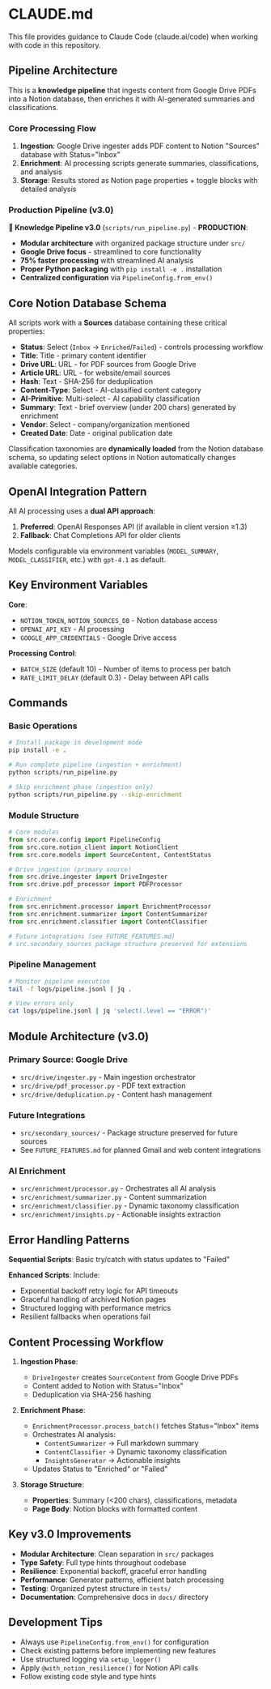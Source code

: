 # CLAUDE.md

This file provides guidance to Claude Code (claude.ai/code) when working with code in this repository.

## Pipeline Architecture

This is a **knowledge pipeline** that ingests content from Google Drive PDFs into a Notion database, then enriches it with AI-generated summaries and classifications.

### Core Processing Flow

1. **Ingestion**: Google Drive ingester adds PDF content to Notion "Sources" database with Status="Inbox"
2. **Enrichment**: AI processing scripts generate summaries, classifications, and analysis
3. **Storage**: Results stored as Notion page properties + toggle blocks with detailed analysis

### Production Pipeline (v3.0)

**🚀 Knowledge Pipeline v3.0** (`scripts/run_pipeline.py`) - **PRODUCTION**:
- **Modular architecture** with organized package structure under `src/`
- **Google Drive focus** - streamlined to core functionality 
- **75% faster processing** with streamlined AI analysis
- **Proper Python packaging** with `pip install -e .` installation
- **Centralized configuration** via `PipelineConfig.from_env()`


## Core Notion Database Schema

All scripts work with a **Sources** database containing these critical properties:
- **Status**: Select (`Inbox` → `Enriched`/`Failed`) - controls processing workflow
- **Title**: Title - primary content identifier
- **Drive URL**: URL - for PDF sources from Google Drive
- **Article URL**: URL - for website/email sources  
- **Hash**: Text - SHA-256 for deduplication
- **Content-Type**: Select - AI-classified content category
- **AI-Primitive**: Multi-select - AI capability classification
- **Summary**: Text - brief overview (under 200 chars) generated by enrichment
- **Vendor**: Select - company/organization mentioned
- **Created Date**: Date - original publication date

Classification taxonomies are **dynamically loaded** from the Notion database schema, so updating select options in Notion automatically changes available categories.

## OpenAI Integration Pattern

All AI processing uses a **dual API approach**:
1. **Preferred**: OpenAI Responses API (if available in client version ≥1.3)
2. **Fallback**: Chat Completions API for older clients

Models configurable via environment variables (`MODEL_SUMMARY`, `MODEL_CLASSIFIER`, etc.) with `gpt-4.1` as default.

## Key Environment Variables

**Core**:
- `NOTION_TOKEN`, `NOTION_SOURCES_DB` - Notion database access
- `OPENAI_API_KEY` - AI processing
- `GOOGLE_APP_CREDENTIALS` - Google Drive access

**Processing Control**:
- `BATCH_SIZE` (default 10) - Number of items to process per batch
- `RATE_LIMIT_DELAY` (default 0.3) - Delay between API calls

## Commands

### Basic Operations
```bash
# Install package in development mode
pip install -e .

# Run complete pipeline (ingestion + enrichment)
python scripts/run_pipeline.py

# Skip enrichment phase (ingestion only)
python scripts/run_pipeline.py --skip-enrichment
```

### Module Structure
```python
# Core modules
from src.core.config import PipelineConfig
from src.core.notion_client import NotionClient
from src.core.models import SourceContent, ContentStatus

# Drive ingestion (primary source)
from src.drive.ingester import DriveIngester
from src.drive.pdf_processor import PDFProcessor

# Enrichment
from src.enrichment.processor import EnrichmentProcessor
from src.enrichment.summarizer import ContentSummarizer
from src.enrichment.classifier import ContentClassifier

# Future integrations (see FUTURE_FEATURES.md)
# src.secondary_sources package structure preserved for extensions
```

### Pipeline Management
```bash
# Monitor pipeline execution
tail -f logs/pipeline.jsonl | jq .

# View errors only
cat logs/pipeline.jsonl | jq 'select(.level == "ERROR")'
```

## Module Architecture (v3.0)

### Primary Source: Google Drive
- `src/drive/ingester.py` - Main ingestion orchestrator
- `src/drive/pdf_processor.py` - PDF text extraction
- `src/drive/deduplication.py` - Content hash management

### Future Integrations
- `src/secondary_sources/` - Package structure preserved for future sources
- See `FUTURE_FEATURES.md` for planned Gmail and web content integrations

### AI Enrichment
- `src/enrichment/processor.py` - Orchestrates all AI analysis
- `src/enrichment/summarizer.py` - Content summarization
- `src/enrichment/classifier.py` - Dynamic taxonomy classification
- `src/enrichment/insights.py` - Actionable insights extraction

## Error Handling Patterns

**Sequential Scripts**: Basic try/catch with status updates to "Failed"

**Enhanced Scripts**: Include:
- Exponential backoff retry logic for API timeouts
- Graceful handling of archived Notion pages
- Structured logging with performance metrics
- Resilient fallbacks when operations fail

## Content Processing Workflow

1. **Ingestion Phase**: 
   - `DriveIngester` creates `SourceContent` from Google Drive PDFs
   - Content added to Notion with Status="Inbox"
   - Deduplication via SHA-256 hashing

2. **Enrichment Phase**:
   - `EnrichmentProcessor.process_batch()` fetches Status="Inbox" items
   - Orchestrates AI analysis:
     - `ContentSummarizer` → Full markdown summary
     - `ContentClassifier` → Dynamic taxonomy classification
     - `InsightsGenerator` → Actionable insights
   - Updates Status to "Enriched" or "Failed"

3. **Storage Structure**:
   - **Properties**: Summary (<200 chars), classifications, metadata
   - **Page Body**: Notion blocks with formatted content

## Key v3.0 Improvements

- **Modular Architecture**: Clean separation in `src/` packages
- **Type Safety**: Full type hints throughout codebase
- **Resilience**: Exponential backoff, graceful error handling
- **Performance**: Generator patterns, efficient batch processing
- **Testing**: Organized pytest structure in `tests/`
- **Documentation**: Comprehensive docs in `docs/` directory

## Development Tips

- Always use `PipelineConfig.from_env()` for configuration
- Check existing patterns before implementing new features
- Use structured logging via `setup_logger()`
- Apply `@with_notion_resilience()` for Notion API calls
- Follow existing code style and type hints